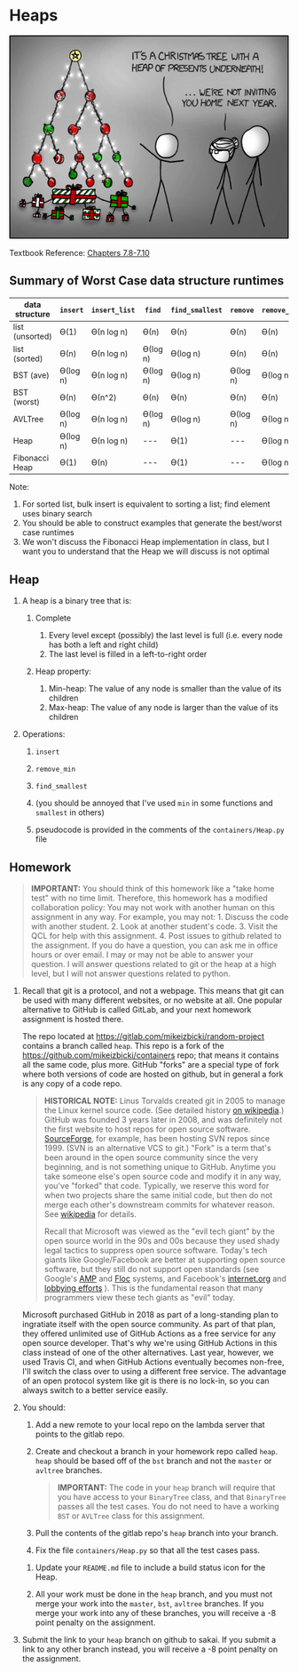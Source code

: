 # Heaps

<img src=tree.png />

Textbook Reference: [Chapters 7.8-7.10](https://runestone.academy/runestone/books/published/pythonds/Trees/PriorityQueueswithBinaryHeaps.html)

## Summary of Worst Case data structure runtimes


| data structure  | `insert`  | `insert_list` | `find`    | `find_smallest`   | `remove`  | `remove_min`  | 
| --------------- |  -------- | ------------- | --------- | ----------------- | --------- | ------------- |
| list (unsorted) | ϴ(1)      | ϴ(n log n)    | ϴ(n)      | ϴ(n)              | ϴ(n)      | ϴ(n)          |  
| list (sorted)   | ϴ(n)      | ϴ(n log n)    | ϴ(log n)  | ϴ(log n)          | ϴ(n)      | ϴ(n)          |  
| BST (ave)       | ϴ(log n)  | ϴ(n log n)    | ϴ(log n)  | ϴ(log n)          | ϴ(log n)  | ϴ(log n)      |  
| BST (worst)     | ϴ(n)      | ϴ(n^2)        | ϴ(n)      | ϴ(n)              | ϴ(n)      | ϴ(n)          |  
| AVLTree         | ϴ(log n)  | ϴ(n log n)    | ϴ(log n)  | ϴ(log n)          | ϴ(log n)  | ϴ(log n)      |  
| Heap            | ϴ(log n)  | ϴ(n log n)    | ---       | ϴ(1)              | ---       | ϴ(log n)      |  
| Fibonacci Heap  | ϴ(1)      | ϴ(n)          | ---       | ϴ(1)              | ---       | ϴ(log n)      |  

Note:
1. For sorted list, bulk insert is equivalent to sorting a list; find element uses binary search
1. You should be able to construct examples that generate the best/worst case runtimes
1. We won't discuss the Fibonacci Heap implementation in class, but I want you to understand that the Heap we will discuss is not optimal

## Heap

1. A heap is a binary tree that is:

    1. Complete
       1. Every level except (possibly) the last level is full (i.e. every node has both a left and right child)
       1. The last level is filled in a left-to-right order

    1. Heap property:
        1. Min-heap: The value of any node is smaller than the value of its children
        1. Max-heap: The value of any node is larger than the value of its children

1. Operations:

   1. `insert`

   1. `remove_min`

   1. `find_smallest`

   1. (you should be annoyed that I've used `min` in some functions and `smallest` in others)

   1. pseudocode is provided in the comments of the `containers/Heap.py` file

<!--
## Hash-based data structures

1. our `AVLTree`/`BST` data structures implement the same interface as python's built-in `set`
    1. construct a set, removing duplicates
    1. check for containment

1. but the runtimes are different, see: https://wiki.python.org/moin/TimeComplexity
    1. python's built-in types use a hash table implementation, rather than a tree-based implementation
    1. in general, hash tables are "slightly" better in the average case, but MUCH worse in the worst case
        1. programming languages like C++ that really care about runtime use tree-based data structures
        1. lots of security vulnerabilities related to people using hash tables when they shouldn'y
            1. https://www.securityweek.com/hash-table-collision-attacks-could-trigger-ddos-massive-scale
            1. https://www.kb.cert.org/vuls/id/903934
    1. python uses hash-based data structures to provide an easier interface for beginners

1. a hash function converts a type into an integer (typically 64 bit)
   1. in python, implemented with the `__hash__` magic method
   1. good hashes are "random"
        1. they need to give the same number every time for the same input
        1. small changes in the input should result in large changes of the output

Advanced runtime analysis:
1. (not on final)
1. the runtimes of hash data structures are really the number of times we call the hash function

   the runtimes of tree data structures are really the number of times we call the `<`/`>` functions

   but what if those functions are particularly slow/fast?

    1. hash functions take time Theta(k) for inputs of size k
        1. very large constant factor (for a good hash)
    1. `<`,`>` operators used in tree-based methods take time O(1) in a typical case, and Theta(k) only in the worst case
        1. you can "early stop" the comparison as soon as you find the answer

1. overall "more correct" runtimes

    1. hash-set:
        1. insert/lookup/delete (ave): O(k)
        1. insert/lookup/delete (worst): O(n+k)
    1. avltree-set:
        1. insert/lookup/delete, average case comparisons, total runtime: O(log n)
        1. insert/lookup/delete, worst case comparisons, total runtime: O(k log n)
-->

## Homework

> **IMPORTANT:**
> You should think of this homework like a "take home test" with no time limit.
> Therefore, this homework has a modified collaboration policy:
> You may not work with another human on this assignment in any way.
> For example, you may not:
>     1. Discuss the code with another student.
>     2. Look at another student's code.
>     3. Visit the QCL for help with this assignment.
>     4. Post issues to github related to the assignment.
> If you do have a question, you can ask me in office hours or over email.
> I may or may not be able to answer your question.
> I will answer questions related to git or the heap at a high level, but I will not answer questions related to python.

1. Recall that git is a protocol, and not a webpage.
   This means that git can be used with many different websites, or no website at all.
   One popular alternative to GitHub is called GitLab, and your next homework assignment is hosted there.

   The repo located at <https://gitlab.com/mikeizbicki/random-project> contains a branch called `heap`.
   This repo is a fork of the <https://github.com/mikeizbicki/containers> repo;
   that means it contains all the same code, plus more.
   GitHub "forks" are a special type of fork where both versions of code are hosted on github,
   but in general a fork is any copy of a code repo.
   
   > **HISTORICAL NOTE:**
   > Linus Torvalds created git in 2005 to manage the Linux kernel source code.
   > (See detailed history [on wikipedia](https://en.wikipedia.org/wiki/Git#History).)
   > GitHub was founded 3 years later in 2008, and was definitely not the first website to host repos for open source software.
   > [SourceForge](https://en.wikipedia.org/wiki/SourceForge#History), for example, has been hosting SVN repos since 1999.
   > (SVN is an alternative VCS to git.)
   > "Fork" is a term that's been around in the open source community since the very beginning,
   > and is not something unique to GitHub.
   > Anytime you take someone else's open source code and modify it in any way, you've "forked" that code.
   > Typically, we reserve this word for when two projects share the same initial code,
   > but then do not merge each other's downstream commits for whatever reason.
   > See [wikipedia](https://en.wikipedia.org/wiki/Fork_(software_development)) for details.
   > 
   > Recall that Microsoft was viewed as the "evil tech giant" by the open source world in the 90s and 00s
   > because they used shady legal tactics to suppress open source software.
   > Today's tech giants like Google/Facebook are better at supporting open source software,
   > but they still do not support open standards (see Google's [AMP](https://www.eff.org/deeplinks/2020/07/googles-amp-canonical-web-and-importance-web-standards-0) and [Floc](https://www.eff.org/deeplinks/2021/03/googles-floc-terrible-idea) systems, and Facebook's [internet.org](https://www.eff.org/deeplinks/2015/05/internetorg-not-neutral-not-secure-and-not-internet) and [lobbying efforts](https://www.eff.org/deeplinks/2021/03/facebooks-pitch-congress-section-230-me-not-thee) ).
   > This is the fundamental reason that many programmers view these tech giants as "evil" today.

   Microsoft purchased GitHub in 2018 as part of a long-standing plan to ingratiate itself with the open source community.
   As part of that plan, they offered unlimited use of GitHub Actions as a free service for any open source developer.
   That's why we're using GitHub Actions in this class instead of one of the other alternatives.
   Last year, however, we used Travis CI, and when GitHub Actions eventually becomes non-free,
   I'll switch the class over to using a different free service.
   The advantage of an open protocol system like git is there is no lock-in,
   so you can always switch to a better service easily.

1. You should:

    1. Add a new remote to your local repo on the lambda server that points to the gitlab repo.

    1. Create and checkout a branch in your homework repo called `heap`.
       `heap` should be based off of the `bst` branch and not the `master` or `avltree` branches.

        > **IMPORTANT:**
        > The code in your `heap` branch will require that you have access to your `BinaryTree` class,
        > and that `BinaryTree` passes all the test cases.
        > You do not need to have a working `BST` or `AVLTree` class for this assignment.

    1. Pull the contents of the gitlab repo's `heap` branch into your branch.

    1. Fix the file `containers/Heap.py` so that all the test cases pass.

    <!--
    1. Create a new file `.github/workflows/heap.yml` that runs the test cases for the `Heap` class.
       You should use the existing files in `.github/workflows` as an example,
       and modify them for the `Heap` class.

       **IMPORTANT:**
       If you do not create your `heap.yml` file correctly,
       github actions will not run your test cases for you.
       You will therefore get a 0 on the assignment since we will not be able to grade it.
    -->

    1. Update your `README.md` file to include a build status icon for the Heap.

    1. All your work must be done in the `heap` branch,
       and you must not merge your work into the `master`, `bst`, `avltree` branches.
       If you merge your work into any of these branches, you will receive a -8 point penalty on the assignment.

1. Submit the link to your `heap` branch on github to sakai.
   If you submit a link to any other branch instead,
   you will receive a -8 point penalty on the assignment.
